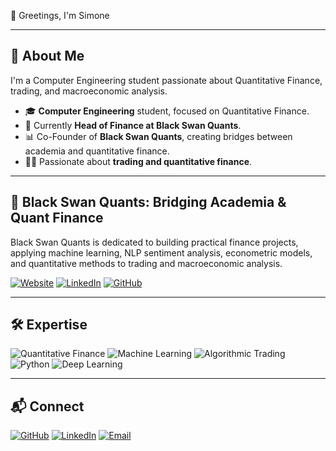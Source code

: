 👋 Greetings, I'm Simone

---

## 🚀 About Me

I'm a Computer Engineering student passionate about Quantitative Finance, trading, and macroeconomic analysis.

- 🎓 **Computer Engineering** student, focused on Quantitative Finance.
- 💼 Currently **Head of Finance at Black Swan Quants**.
- 📊 Co-Founder of **Black Swan Quants**, creating bridges between academia and quantitative finance.
- 🏃‍♂️ Passionate about **trading and quantitative finance**.

---

## 🦢 Black Swan Quants: Bridging Academia & Quant Finance

Black Swan Quants is dedicated to building practical finance projects, applying machine learning, NLP sentiment analysis, econometric models, and quantitative methods to trading and macroeconomic analysis.

[![Website](https://img.shields.io/badge/Website-BlackSwanQuants-blue?style=for-the-badge&logo=readthedocs&logoColor=white)](https://blackswanquants.com/)
[![LinkedIn](https://img.shields.io/badge/LinkedIn-BlackSwanQuants-%230A66C2?style=for-the-badge&logo=linkedin&logoColor=white)](https://www.linkedin.com/company/blackswan-quants)
[![GitHub](https://img.shields.io/badge/GitHub-BlackSwanQuants-%23121011?style=for-the-badge&logo=github&logoColor=white)](https://github.com/blackswan-quants)

---

## 🛠️ Expertise

![Quantitative Finance](https://img.shields.io/badge/-Quantitative%20Finance-black)
![Machine Learning](https://img.shields.io/badge/-Machine%20Learning-blue)
![Algorithmic Trading](https://img.shields.io/badge/-Algorithmic%20Trading-green)
![Python](https://img.shields.io/badge/-Python-yellowgreen)
![Deep Learning](https://img.shields.io/badge/-Deep%20Learning-red)

---

## 📬 Connect

[![GitHub](https://img.shields.io/badge/GITHUB-%23121011.svg?style=for-the-badge&logo=github&logoColor=white)](https://github.com/zanisimone)
[![LinkedIn](https://img.shields.io/badge/LINKEDIN-%230A66C2.svg?style=for-the-badge&logo=linkedin&logoColor=white)](https://linkedin.com/in/simonezani35)
[![Email](https://img.shields.io/badge/EMAIL-%23D14836.svg?style=for-the-badge&logo=gmail&logoColor=white)](mailto:simonezani35@gamil.com)
